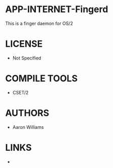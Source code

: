 APP-INTERNET-Fingerd
====================

This is a finger daemon for OS/2


LICENSE
===============
* Not Specified

COMPILE TOOLS
===============
* CSET/2

AUTHORS
===============
* Aaron Williams

LINKS
===============
* 
